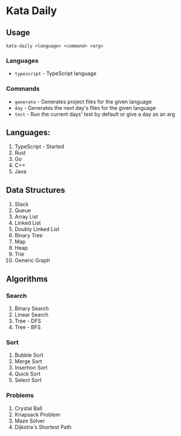 # Kata Daily

## Usage

`kata-daily <language> <command> <arg>`

### Languages
- `typescript` - TypeScript language


### Commands
- `generate` - Generates project files for the given language
- `day` - Generates the next day's files for the given language
- `test` - Run the current days' test by default or give a day as an arg


## Languages:

1. TypeScript - Started
2. Rust
3. Go
4. C++
5. Java

## Data Structures

1. Stack
2. Queue
3. Array List
4. Linked List
5. Doubly Linked List
6. Binary Tree
7. Map
8. Heap
9. Trie
10. Generic Graph


## Algorithms

### Search

1. Binary Search
2. Linear Search
3. Tree - DFS
4. Tree - BFS


### Sort
1. Bubble Sort
2. Merge Sort
3. Insertion Sort
4. Quick Sort
5. Select Sort


### Problems

1. Crystal Ball
2. Knapsack Problem
3. Maze Solver
4. Dijkstra's Shortest Path
